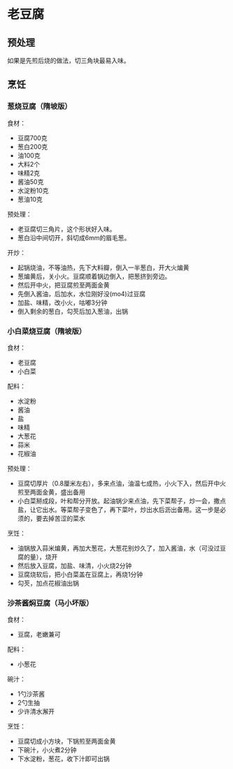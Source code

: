 # 老豆腐

## 预处理

如果是先煎后烧的做法，切三角块最易入味。

## 烹饪

### 葱烧豆腐（隋坡版）

食材：
- 豆腐700克
- 葱白200克
- 油100克
- 大料2个
- 味精2克
- 酱油50克
- 水淀粉10克
- 葱油10克

预处理：
- 老豆腐切三角片，这个形状好入味。
- 葱白沿中间切开，斜切成6mm的眉毛葱。

开炒：
- 起锅烧油，不等油热，先下大料瓣，倒入一半葱白，开大火煸黄
- 葱煸黄后，关小火。豆腐顺着锅边倒入，把葱挤到旁边。
- 然后开中火，把豆腐煎至两面金黄
- 先倒入酱油，后加水，水位刚好没(mo4)过豆腐
- 加盐、味精，改小火，咕嘟3分钟
- 倒入剩余的葱白，勾芡后加入葱油，出锅

### 小白菜烧豆腐（隋坡版）

食材：
- 老豆腐
- 小白菜

配料：
- 水淀粉
- 酱油
- 盐
- 味精
- 大葱花
- 蒜米
- 花椒油

预处理：
- 豆腐切厚片（0.8厘米左右），多来点油，油温七成热，小火下入，然后开中火煎至两面金黄，盛出备用
- 小白菜掰成段，叶和帮分开放。起油锅少来点油，先下菜帮子，炒一会，撒点盐，让它出水。等菜帮子变色了，再下菜叶，炒出水后沥出备用。这一步是必须的，要去掉苦涩的菜水

烹饪：
- 油锅放入蒜米煸黄，再加大葱花，大葱花别炒久了，加入酱油，水（可没过豆腐的量），烧开
- 然后放入豆腐，加盐、味清，小火烧2分钟
- 豆腐烧软后，把小白菜盖在豆腐上，再烧1分钟
- 勾芡，加点花椒油出锅

### 沙茶酱焖豆腐（马小坏版）

食材：
- 豆腐，老嫩兼可

配料：
- 小葱花

碗汁：
- 1勺沙茶酱
- 2勺生抽
- 少许清水澥开

烹饪：
- 豆腐切成小方块，下锅煎至两面金黄
- 下碗汁，小火煮2分钟
- 下水淀粉，葱花，收下汁即可出锅
